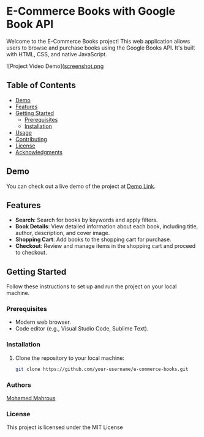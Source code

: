 # E-Commerce Books with Google Book API

Welcome to the E-Commerce Books project! This web application allows users to browse and purchase books using the Google Books API. It's built with HTML, CSS, and native JavaScript.

![Project Video Demo]([screenshot.png](https://res.cloudinary.com/dcqttctnu/video/upload/v1693929450/Screencast_from_05_%D8%B3%D8%A8%D8%AA_2023_EEST_06_03_16_%D9%85_u9wssn.webm) <!-- Add a screenshot of your project -->

## Table of Contents

- [Demo](#demo)
- [Features](#features)
- [Getting Started](#getting-started)
  - [Prerequisites](#prerequisites)
  - [Installation](#installation)
- [Usage](#usage)
- [Contributing](#contributing)
- [License](#license)
- [Acknowledgments](#acknowledgments)

## Demo

You can check out a live demo of the project at [Demo Link](https://your-demo-link.com](https://mohamed0690.github.io/ecommerce-books-api/)).

## Features

- **Search**: Search for books by keywords and apply filters.
- **Book Details**: View detailed information about each book, including title, author, description, and cover image.
- **Shopping Cart**: Add books to the shopping cart for purchase.
- **Checkout**: Review and manage items in the shopping cart and proceed to checkout.

## Getting Started

Follow these instructions to set up and run the project on your local machine.

### Prerequisites

- Modern web browser.
- Code editor (e.g., Visual Studio Code, Sublime Text).

### Installation

1. Clone the repository to your local machine:

   ```bash
   git clone https://github.com/your-username/e-commerce-books.git


### Authors

[Mohamed Mahrous](https://github.com/mohamed0690)

### License

This project is licensed under the MIT License
